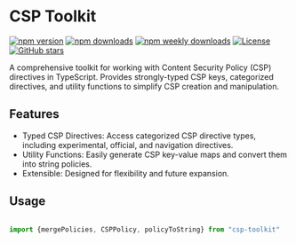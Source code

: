 # CSP Toolkit

<!-- BEGIN BADGES -->
[![npm version](https://img.shields.io/npm/v/csp-toolkit)](https://www.npmjs.com/package/csp-toolkit)
[![npm downloads](https://img.shields.io/npm/dt/csp-toolkit)](https://www.npmjs.com/package/csp-toolkit)
[![npm weekly downloads](https://img.shields.io/npm/dw/csp-toolkit)](https://www.npmjs.com/package/csp-toolkit)
[![License](https://img.shields.io/npm/l/csp-toolkit)](https://github.com/tsotimus/csp-toolkit/blob/main/LICENSE)
[![GitHub stars](https://img.shields.io/github/stars/tsotimus/csp-toolkit?style=social)](https://github.com/tsotimus/csp-toolkit)
<!-- END BADGES -->

A comprehensive toolkit for working with Content Security Policy (CSP) directives in TypeScript. Provides strongly-typed CSP keys, categorized directives, and utility functions to simplify CSP creation and manipulation.

## Features

- Typed CSP Directives: Access categorized CSP directive types, including experimental, official, and navigation directives.
- Utility Functions: Easily generate CSP key-value maps and convert them into string policies.
- Extensible: Designed for flexibility and future expansion.

## Usage

```ts

import {mergePolicies, CSPPolicy, policyToString} from "csp-toolkit"

```
